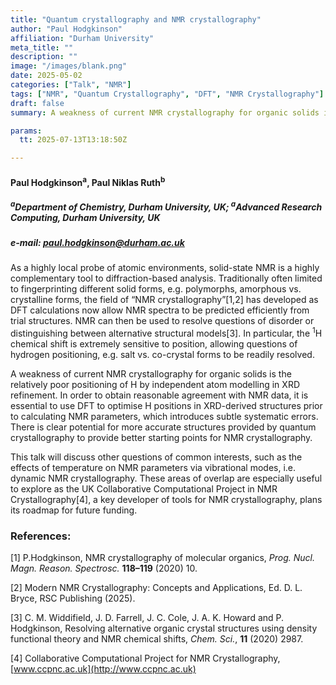 ```yaml
---
title: "Quantum crystallography and NMR crystallography"
author: "Paul Hodgkinson"
affiliation: "Durham University"
meta_title: ""
description: ""
image: "/images/blank.png"
date: 2025-05-02
categories: ["Talk", "NMR"]
tags: ["NMR", "Quantum Crystallography", "DFT", "NMR Crystallography"]
draft: false
summary: A weakness of current NMR crystallography for organic solids is the relatively poor positioning of H by independent atom modelling in XRD refinement. In order to obtain reasonable agreement with NMR data

params:
  tt: 2025-07-13T13:18:50Z

---
```


#### Paul Hodgkinson<sup>a</sup>, Paul Niklas Ruth<sup>b</sup>

##### <sup>a</sup>Department of Chemistry, Durham University, UK; <sup>a</sup>Advanced Research Computing, Durham University, UK

##### e-mail: paul.hodgkinson@durham.ac.uk 

As a highly local probe of atomic environments, solid-state NMR is a
highly complementary tool to diffraction-based analysis. Traditionally
often limited to fingerprinting different solid forms, e.g. polymorphs,
amorphous vs. crystalline forms, the field of “NMR
crystallography”\[1,2\] has developed as DFT calculations now allow NMR
spectra to be predicted efficiently from trial structures. NMR can then
be used to resolve questions of disorder or distinguishing between
alternative structural models\[3\]. In particular, the <sup>1</sup>H
chemical shift is extremely sensitive to position, allowing questions of
hydrogen positioning, e.g. salt vs. co-crystal forms to be readily
resolved.

A weakness of current NMR crystallography for organic solids is the
relatively poor positioning of H by independent atom modelling in XRD
refinement. In order to obtain reasonable agreement with NMR data, it is
essential to use DFT to optimise H positions in XRD-derived structures
prior to calculating NMR parameters, which introduces subtle systematic
errors. There is clear potential for more accurate structures provided
by quantum crystallography to provide better starting points for NMR
crystallography.

This talk will discuss other questions of common interests, such as the
effects of temperature on NMR parameters via vibrational modes, i.e.
dynamic NMR crystallography. These areas of overlap are especially
useful to explore as the UK Collaborative Computational Project in NMR
Crystallography\[4\], a key developer of tools for NMR crystallography,
plans its roadmap for future funding.

### References:

\[1\] P.Hodgkinson, NMR crystallography of molecular organics, *Prog. Nucl. Magn. Reason. Spectrosc.* **118–119** (2020) 10.

\[2\] Modern NMR Crystallography: Concepts and Applications, Ed. D. L. Bryce, RSC Publishing (2025).

\[3\] C. M. Widdifield, J. D. Farrell, J. C. Cole, J. A. K. Howard and P. Hodgkinson, Resolving alternative organic crystal structures using density functional theory and NMR chemical shifts, *Chem. Sci.*, **11** (2020) 2987.

\[4\] Collaborative Computational Project for NMR Crystallography, [www.ccpnc.ac.uk](http://www.ccpnc.ac.uk)

